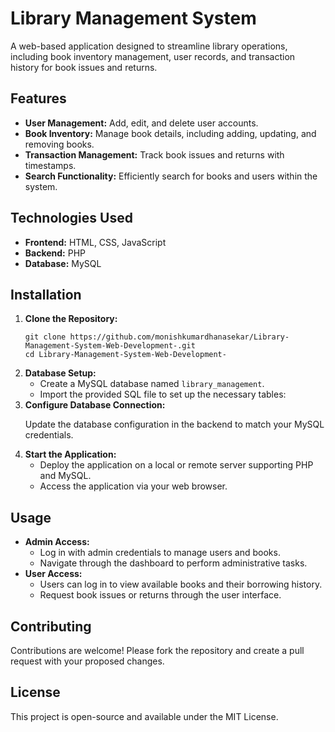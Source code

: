 <h1>Library Management System</h1>

<p>A web-based application designed to streamline library operations, including book inventory management, user records, and transaction history for book issues and returns.</p>

<h2>Features</h2>
<ul>
    <li><b>User Management:</b> Add, edit, and delete user accounts.</li>
    <li><b>Book Inventory:</b> Manage book details, including adding, updating, and removing books.</li>
    <li><b>Transaction Management:</b> Track book issues and returns with timestamps.</li>
    <li><b>Search Functionality:</b> Efficiently search for books and users within the system.</li>
</ul>

<h2>Technologies Used</h2>
<ul>
    <li><b>Frontend:</b> HTML, CSS, JavaScript</li>
    <li><b>Backend:</b> PHP</li>
    <li><b>Database:</b> MySQL</li>
</ul>

<h2>Installation</h2>
<ol>
    <li><b>Clone the Repository:</b>
        <pre><code>git clone https://github.com/monishkumardhanasekar/Library-Management-System-Web-Development-.git
cd Library-Management-System-Web-Development-</code></pre>
    </li>

  <li><b>Database Setup:</b>
    <ul>
        <li>Create a MySQL database named <code>library_management</code>.</li>
        <li>Import the provided SQL file to set up the necessary tables:</li>
    </ul>
</li>

<li><b>Configure Database Connection:</b>
    <p>Update the database configuration in the backend to match your MySQL credentials.</p>
</li>

<li><b>Start the Application:</b>
    <ul>
        <li>Deploy the application on a local or remote server supporting PHP and MySQL.</li>
        <li>Access the application via your web browser.</li>
    </ul>
</li>

</ol>

<h2>Usage</h2>
<ul>
    <li><b>Admin Access:</b>
        <ul>
            <li>Log in with admin credentials to manage users and books.</li>
            <li>Navigate through the dashboard to perform administrative tasks.</li>
        </ul>
    </li>
    <li><b>User Access:</b>
        <ul>
            <li>Users can log in to view available books and their borrowing history.</li>
            <li>Request book issues or returns through the user interface.</li>
        </ul>
    </li>
</ul>

<h2>Contributing</h2>
<p>Contributions are welcome! Please fork the repository and create a pull request with your proposed changes.</p>

<h2>License</h2>
<p>This project is open-source and available under the MIT License.</p>
